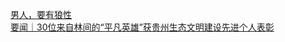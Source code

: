   
[男人，要有狼性](http://www.dianyue.me/archives/066/tv1gjb2uvtnrwwic/)  
[要闻｜30位来自林间的“平凡英雄”获贵州生态文明建设先进个人表彰](http://www.dianyue.me/archives/912/5fyxxf3pf7vzcvdm/)